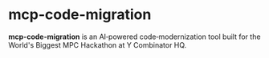# mcp-code-migration
**mcp-code-migration** is an AI‑powered code‑modernization tool built for the World's Biggest MPC Hackathon at Y Combinator HQ.
